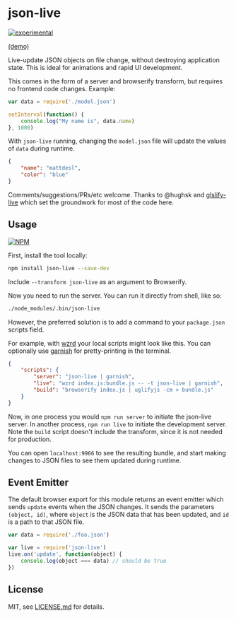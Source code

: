 # json-live

[![experimental](http://badges.github.io/stability-badges/dist/experimental.svg)](http://github.com/badges/stability-badges)

[(demo)](https://www.youtube.com/watch?v=ylV7aqswHYg&feature=youtu.be)

Live-update JSON objects on file change, without destroying application state. This is ideal for animations and rapid UI development. 

This comes in the form of a server and browserify transform, but requires no frontend code changes. Example:

```js
var data = require('./model.json')

setInterval(function() {
    console.log("My name is", data.name)
}, 1000)
```

With `json-live` running, changing the `model.json` file will update the values of `data` during runtime.

```json
{
    "name": "mattdesl",
    "color": "blue"
}
```

Comments/suggestions/PRs/etc welcome. Thanks to @hughsk and [glslify-live](https://github.com/hughsk/glslify-live) which set the groundwork for most of the code here.

## Usage

[![NPM](https://nodei.co/npm/json-live.png)](https://www.npmjs.com/package/json-live)

First, install the tool locally:

```sh
npm install json-live --save-dev
```

Include `--transform json-live` as an argument to Browserify.

Now you need to run the server. You can run it directly from shell, like so:  

```sh
./node_modules/.bin/json-live 
```

However, the preferred solution is to add a command to your `package.json` scripts field.

For example, with [wzrd](https://github.com/maxogden/wzrd) your local scripts might look like this. You can optionally use [garnish](https://github.com/mattdesl/garnish) for pretty-printing in the terminal.

```json
{
    "scripts": {
        "server": "json-live | garnish",
        "live": "wzrd index.js:bundle.js -- -t json-live | garnish",
        "build": "browserify index.js | uglifyjs -cm > bundle.js"
    }
}
```

Now, in one process you would `npm run server` to initiate the json-live server. In another process, `npm run live` to initiate the development server. Note the `build` script doesn't include the transform, since it is not needed for production.

You can open `localhost:9966` to see the resulting bundle, and start making changes to JSON files to see them updated during runtime.

## Event Emitter

The default browser export for this module returns an event emitter which sends `update` events when the JSON changes. It sends the parameters `(object, id)`, where `object` is the JSON data that has been updated, and `id` is a path to that JSON file.

```js
var data = require('./foo.json')

var live = require('json-live')
live.on('update', function(object) {
    console.log(object === data) // should be true  
})
```

## License

MIT, see [LICENSE.md](http://github.com/mattdesl/json-live/blob/master/LICENSE.md) for details.
